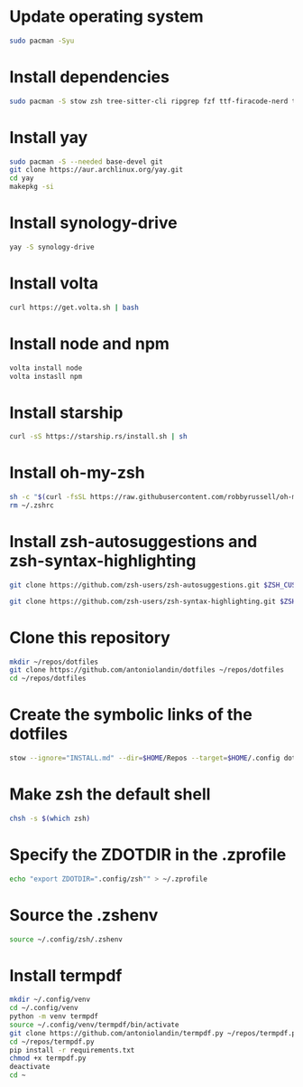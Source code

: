 # Update operating system 
```bash
sudo pacman -Syu
```

# Install dependencies
```bash
sudo pacman -S stow zsh tree-sitter-cli ripgrep fzf ttf-firacode-nerd tldr p7zip unzip go neovim python-neovim 
```

# Install yay
```bash
sudo pacman -S --needed base-devel git
git clone https://aur.archlinux.org/yay.git
cd yay
makepkg -si
```

# Install synology-drive
```bash
yay -S synology-drive 
```

# Install volta
```bash
curl https://get.volta.sh | bash
```

# Install node and npm
```bash
volta install node
volta instasll npm
```

# Install starship
```bash
curl -sS https://starship.rs/install.sh | sh
```

# Install oh-my-zsh
```bash
sh -c "$(curl -fsSL https://raw.githubusercontent.com/robbyrussell/oh-my-zsh/master/tools/install.sh)"
rm ~/.zshrc
```

# Install zsh-autosuggestions and zsh-syntax-highlighting
```bash
git clone https://github.com/zsh-users/zsh-autosuggestions.git $ZSH_CUSTOM/plugins/zsh-autosuggestions

git clone https://github.com/zsh-users/zsh-syntax-highlighting.git $ZSH_CUSTOM/plugins/zsh-syntax-highlighting
```

# Clone this repository
```bash
mkdir ~/repos/dotfiles
git clone https://github.com/antoniolandin/dotfiles ~/repos/dotfiles
cd ~/repos/dotfiles
```

# Create the symbolic links of the dotfiles
```bash
stow --ignore="INSTALL.md" --dir=$HOME/Repos --target=$HOME/.config dotfiles
```

# Make zsh the default shell
```bash
chsh -s $(which zsh)
```

# Specify the ZDOTDIR in the .zprofile
```bash
echo "export ZDOTDIR=".config/zsh"" > ~/.zprofile
```

# Source the .zshenv
```bash
source ~/.config/zsh/.zshenv
```

# Install termpdf
```bash
mkdir ~/.config/venv
cd ~/.config/venv
python -m venv termpdf
source ~/.config/venv/termpdf/bin/activate
git clone https://github.com/antoniolandin/termpdf.py ~/repos/termpdf.py
cd ~/repos/termpdf.py
pip install -r requirements.txt
chmod +x termpdf.py
deactivate
cd ~
```
